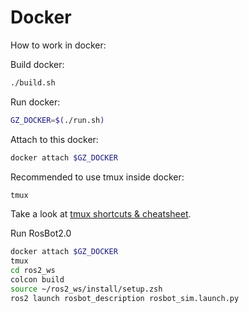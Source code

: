 # Docker

How to work in docker:

Build docker:
```bash
./build.sh
```

Run docker:
```bash
GZ_DOCKER=$(./run.sh)
```

Attach to this docker:
```bash
docker attach $GZ_DOCKER
```

Recommended to use tmux inside docker:
```bash
tmux
```

Take a look at [tmux shortcuts & cheatsheet](https://gist.github.com/MohamedAlaa/2961058).

Run RosBot2.0
```bash
docker attach $GZ_DOCKER
tmux
cd ros2_ws
colcon build
source ~/ros2_ws/install/setup.zsh
ros2 launch rosbot_description rosbot_sim.launch.py
```